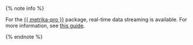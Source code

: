{% note info %}

For the [{{ metrika-pro }}](https://yandex.ru/project/metrica/pro) package, real-time data streaming is available. For more information, see [this guide](https://yandex.ru/support/metrica/en/pro/data-work).

{% endnote %}
